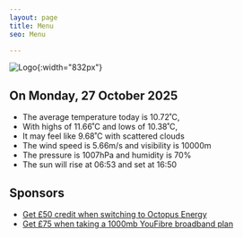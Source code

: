 ```yaml
---
layout: page
title: Menu
seo: Menu

---
```


![Logo](/images/logo.jpg){:width="832px"}

<!-- weather_marker starts -->
## On Monday, 27 October 2025

- The average temperature today is 10.72˚C,
- With highs of 11.66˚C and lows of 10.38˚C,
- It may feel like 9.68˚C with scattered clouds
- The wind speed is 5.66m/s and visibility is 10000m
- The pressure is 1007hPa and humidity is 70%
- The sun will rise at 06:53 and set at 16:50

<!-- weather_marker ends -->

## Sponsors

- [Get £50 credit when switching to Octopus Energy](https://bit.ly/3oD1nnS)
- [Get £75 when taking a 1000mb YouFibre broadband plan](https://aklam.io/91zWhU?)
